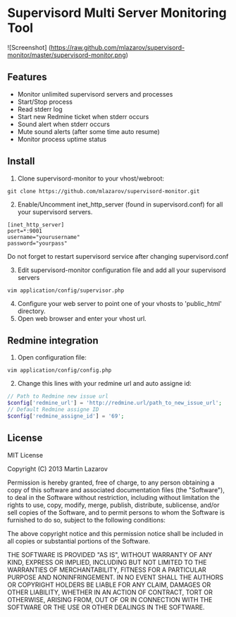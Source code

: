 # Supervisord Multi Server Monitoring Tool

![Screenshot] (https://raw.github.com/mlazarov/supervisord-monitor/master/supervisord-monitor.png)

## Features

* Monitor unlimited supervisord servers and processes
* Start/Stop process
* Read stderr log
* Start new Redmine ticket when stderr occurs
* Sound alert when stderr occurs
* Mute sound alerts (after some time auto resume)
* Monitor process uptime status

## Install

1. Clone supervisord-monitor to your vhost/webroot:
```
git clone https://github.com/mlazarov/supervisord-monitor.git
```
2. Enable/Uncomment inet_http_server (found in supervisord.conf) for all your supervisord servers.
```
[inet_http_server]
port=*:9001
username="yourusername"
password="yourpass"
```
Do not forget to restart supervisord service after changing supervisord.conf

3. Edit supervisord-monitor configuration file and add all your supervisord servers
```
vim application/config/supervisor.php
```

4. Configure your web server to point one of your vhosts to 'public_html' directory.
5. Open web browser and enter your vhost url.


## Redmine integration
1. Open configuration file:
```
vim application/config/config.php
```
2. Change this lines with your redmine url and auto assigne id:

```php
// Path to Redmine new issue url
$config['redmine_url'] = 'http://redmine.url/path_to_new_issue_url';
// Default Redmine assigne ID
$config['redmine_assigne_id'] = '69';
```

## License

MIT License

Copyright (C) 2013 Martin Lazarov

Permission is hereby granted, free of charge, to any person obtaining a copy of this software and associated documentation files (the "Software"), to deal in the Software without restriction, including without limitation the rights to use, copy, modify, merge, publish, distribute, sublicense, and/or sell copies of the Software, and to permit persons to whom the Software is furnished to do so, subject to the following conditions:

The above copyright notice and this permission notice shall be included in all copies or substantial portions of the Software.

THE SOFTWARE IS PROVIDED "AS IS", WITHOUT WARRANTY OF ANY KIND, EXPRESS OR IMPLIED, INCLUDING BUT NOT LIMITED TO THE WARRANTIES OF MERCHANTABILITY, FITNESS FOR A PARTICULAR PURPOSE AND NONINFRINGEMENT. IN NO EVENT SHALL THE AUTHORS OR COPYRIGHT HOLDERS BE LIABLE FOR ANY CLAIM, DAMAGES OR OTHER LIABILITY, WHETHER IN AN ACTION OF CONTRACT, TORT OR OTHERWISE, ARISING FROM, OUT OF OR IN CONNECTION WITH THE SOFTWARE OR THE USE OR OTHER DEALINGS IN THE SOFTWARE.
